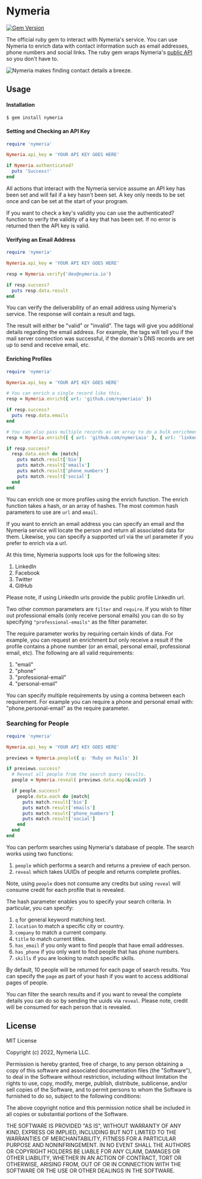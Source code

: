 # Nymeria

[![Gem Version](https://badge.fury.io/rb/nymeria.svg)](https://badge.fury.io/rb/nymeria)

The official ruby gem to interact with Nymeria's service. You can use Nymeria to enrich data with
contact information such as email addresses, phone numbers and social links. The ruby gem wraps
Nymeria's [public API](https://www.nymeria.io/developers) so you don't have to.

![Nymeria makes finding contact details a breeze.](https://www.nymeria.io/assets/images/marquee.png)

## Usage

#### Installation

```bash
$ gem install nymeria
```

#### Setting and Checking an API Key

```ruby
require 'nymeria'

Nymeria.api_key = 'YOUR API KEY GOES HERE'

if Nymeria.authenticated?
  puts 'Success!'
end
```

All actions that interact with the Nymeria service assume an API key has been
set and will fail if a key hasn't been set. A key only needs to be set once and
can be set at the start of your program.

If you want to check a key's validity you can use the authenticated?
function to verify the validity of a key that has been set. If no error is
returned then the API key is valid.

#### Verifying an Email Address

```ruby
require 'nymeria'

Nymeria.api_key = 'YOUR API KEY GOES HERE'

resp = Nymeria.verify('dev@nymeria.io')

if resp.success?
  puts resp.data.result
end
```

You can verify the deliverability of an email address using Nymeria's service.
The response will contain a result and tags.

The result will either be "valid" or "invalid". The tags will give you
additional details regarding the email address. For example, the tags will tell
you if the mail server connection was successful, if the domain's DNS records
are set up to send and receive email, etc.

#### Enriching Profiles

```ruby
require 'nymeria'

Nymeria.api_key = 'YOUR API KEY GOES HERE'

# You can enrich a single record like this.
resp = Nymeria.enrich({ url: 'github.com/nymeriaio' })

if resp.success?
  puts resp.data.emails
end

# You can also pass multiple records as an array to do a bulk enrichment.
resp = Nymeria.enrich([ { url: 'github.com/nymeriaio' }, { url: 'linkedin.com/in/wozniaksteve' } ])

if resp.success?
  resp.data.each do |match|
    puts match.result['bio']
    puts match.result['emails']
    puts match.result['phone_numbers']
    puts match.result['social']
  end
end
```

You can enrich one or more profiles using the enrich function. The enrich
function takes a hash, or an array of hashes. The most common hash parameters to
use are `url` and `email`.

If you want to enrich an email address you can specify an email and the Nymeria
service will locate the person and return all associated data for them.
Likewise, you can specify a supported url via the url parameter if you prefer
to enrich via a url.

At this time, Nymeria supports look ups for the following sites:

1. LinkedIn
1. Facebook
1. Twitter
1. GitHub

Please note, if using LinkedIn urls provide the public profile
LinkedIn url.

Two other common parameters are `filter` and `require`. If you wish to filter out
professional emails (only receive personal emails) you can do so by specifying
`"professional-emails"` as the filter parameter.

The require parameter works by requiring certain kinds of data.  For example, you
can request an enrichment but only receive a result if the profile contains a phone
number (or an email, personal email, professional email, etc). The following are all
valid requirements:

1. "email"
1. "phone"
1. "professional-email"
1. "personal-email"

You can specify multiple requirements by using a comma between each requirement.
For example you can require a phone and personal email with: "phone,personal-email"
as the require parameter.

### Searching for People

```ruby
require 'nymeria'

Nymeria.api_key = 'YOUR API KEY GOES HERE'

previews = Nymeria.people({ q: 'Ruby on Rails' })

if previews.success?
  # Reveal all people from the search query results.
  people = Nymeria.reveal( previews.data.map(&:uuid) )

  if people.success?
    people.data.each do |match|
      puts match.result['bio']
      puts match.result['emails']
      puts match.result['phone_numbers']
      puts match.result['social']
    end
  end
end
```

You can perform searches using Nymeria's database of people. The search works using two functions:

1. `people` which performs a search and returns a preview of each person.
1. `reveal` which takes UUIDs of people and returns complete profiles.

Note, using `people` does not consume any credits but using `reveal` will consume credit for each
profile that is revealed.

The hash parameter enables you to specify your search criteria. In particular, you can specify:

1. `q` for general keyword matching text.
1. `location` to match a specific city or country.
1. `company` to match a current company.
1. `title` to match current titles.
1. `has_email` if you only want to find people that have email addresses.
1. `has_phone` if you only want to find people that has phone numbers.
1. `skills` if you are looking to match specific skills.

By default, 10 people will be returned for each page of search results. You can specify the `page`
as part of your hash if you want to access additional pages of people.

You can filter the search results and if you want to reveal the complete details you can do so
by sending the uuids via `reveal`. Please note, credit will be consumed for each person that is revealed.

## License

MIT License

Copyright (c) 2022, Nymeria LLC.

Permission is hereby granted, free of charge, to any person obtaining a copy
of this software and associated documentation files (the "Software"), to deal
in the Software without restriction, including without limitation the rights
to use, copy, modify, merge, publish, distribute, sublicense, and/or sell
copies of the Software, and to permit persons to whom the Software is
furnished to do so, subject to the following conditions:

The above copyright notice and this permission notice shall be included in all
copies or substantial portions of the Software.

THE SOFTWARE IS PROVIDED "AS IS", WITHOUT WARRANTY OF ANY KIND, EXPRESS OR
IMPLIED, INCLUDING BUT NOT LIMITED TO THE WARRANTIES OF MERCHANTABILITY,
FITNESS FOR A PARTICULAR PURPOSE AND NONINFRINGEMENT. IN NO EVENT SHALL THE
AUTHORS OR COPYRIGHT HOLDERS BE LIABLE FOR ANY CLAIM, DAMAGES OR OTHER
LIABILITY, WHETHER IN AN ACTION OF CONTRACT, TORT OR OTHERWISE, ARISING FROM,
OUT OF OR IN CONNECTION WITH THE SOFTWARE OR THE USE OR OTHER DEALINGS IN THE
SOFTWARE.
